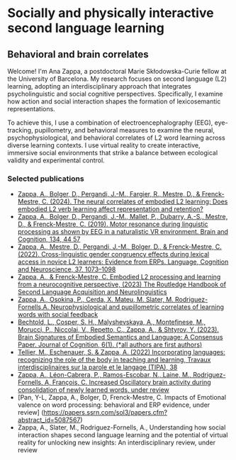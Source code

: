 # Socially and physically interactive second language learning
## Behavioral and brain correlates

Welcome! I'm Ana Zappa, a postdoctoral Marie Skłodowska-Curie fellow at the University of Barcelona. My research focuses on second language (L2) learning, adopting an interdisciplinary approach that integrates psycholinguistic and social cognitive perspectives. Specifically, I examine how action and social interaction shapes the formation of lexicosemantic representations.

To achieve this, I use a combination of electroencephalography (EEG), eye-tracking, pupillometry, and behavioral measures to examine the neural, psychophysiological, and behavioral correlates of L2 word learning across diverse learning contexts. I use virtual reality to create interactive, immersive social environments that strike a balance between ecological validity and experimental control.

### Selected publications
- [Zappa, A., Bolger, D., Pergandi, J.-M., Fargier, R., Mestre, D., & Frenck-Mestre, C. (2024). The neural correlates of embodied L2 learning: Does embodied L2 verb learning affect representation and retention? ](https://doi.org/10.1162/nol_a_00132)
- [Zappa, A., Bolger, D., Pergandi, J.-M., Mallet, P., Dubarry, A.-S., Mestre, D., & Frenck-Mestre, C. (2019). Motor resonance during linguistic processing as shown by EEG in a naturalistic VR environment. Brain and Cognition, 134, 44 57](https://doi.org/10.1016/j.bandc.2019.05.003)
- [Zappa, A., Mestre, D., Pergandi, J.-M., Bolger, D., & Frenck-Mestre, C. (2022). Cross-linguistic gender congruency effects during lexical access in novice L2 learners: Evidence from ERPs. Language, Cognition and Neuroscience, 37, 1073–1098](https://doi.org/10.1080/23273798.2022.2039726)
- [Zappa, A., & Frenck-Mestre, C. Embodied L2 processing and learning from a neurocognitive perspective, (2023) The Routledge Handbook of Second Language Acquisition and Neurolinguistics ](https://doi.org/10.4324/9781003190912)
- [Zappa, A., Osokina, P., Cerda, X. Mateu, M. Slater, M. Rodriguez-Fornells,A. Neurophysiological and pupillometric correlates of learning words with social feedback](https://www.biorxiv.org/content/10.1101/2025.02.04.636399v1)
- [Bechtold, L., Cosper, S. H., Malyshevskaya, A., Montefinese, M., Morucci, P., Niccolai, V., Repetto, C., Zappa, A., & Shtyrov, Y. (2023). Brain Signatures of Embodied Semantics and Language: A Consensus Paper. Journal of Cognition, 6(1). (*all authors are first authors)](https://journalofcognition.org/articles/10.5334/joc.237) 
- [Tellier, M., Eschenauer, S. & Zappa, A. (2022) Incorporating languages: recognizing the role of the body in teaching and learning, Travaux interdisciplinaires sur la parole et le langage (TIPA), 38](https://journals.openedition.org/tipa/)
- [Zappa, A., Léon-Cabrera, P., Ramos-Escobar, N., Laine, M., Rodriguez-Fornells, A, François, C.  Increased Oscillatory brain activity during consolidation of newly learned words, under review](https://www.biorxiv.org/content/10.1101/2025.01.09.632010v1)
- [Pan, Y-L, Zappa, A., Bolger, D, Frenck-Mestre, C. Impacts of Emotional valence on word processing: behavioral and ERP evidence, under review]
(https://papers.ssrn.com/sol3/papers.cfm?abstract_id=5087567)
- Zappa, A., Slater, M., Rodriguez-Fornells, A., Understanding how social interaction shapes second language learning and the potential of virtual reality for unlocking new insights: An interdisciplinary review, under review
